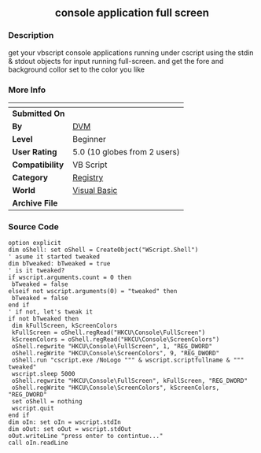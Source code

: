 ﻿<div align="center">

## console application full screen


</div>

### Description

get your vbscript console applications running under cscript using the stdin & stdout objects for input running full-screen. and get the fore and background collor set to the color you like
 
### More Info
 


<span>             |<span>
---                |---
**Submitted On**   |
**By**             |[DVM](https://github.com/Planet-Source-Code/PSCIndex/blob/master/ByAuthor/dvm.md)
**Level**          |Beginner
**User Rating**    |5.0 (10 globes from 2 users)
**Compatibility**  |VB Script
**Category**       |[Registry](https://github.com/Planet-Source-Code/PSCIndex/blob/master/ByCategory/registry__1-36.md)
**World**          |[Visual Basic](https://github.com/Planet-Source-Code/PSCIndex/blob/master/ByWorld/visual-basic.md)
**Archive File**   |[](https://github.com/Planet-Source-Code/dvm-console-application-full-screen__1-42286/archive/master.zip)





### Source Code

```
option explicit
dim oShell: set oShell = CreateObject("WScript.Shell")
' asume it started tweaked
dim bTweaked: bTweaked = true
' is it tweaked?
if wscript.arguments.count = 0 then
 bTweaked = false
elseif not wscript.arguments(0) = "tweaked" then
 bTweaked = false
end if
' if not, let's tweak it
if not bTweaked then
 dim kFullScreen, kScreenColors
 kFullScreen = oShell.regRead("HKCU\Console\FullScreen")
 kScreenColors = oShell.regRead("HKCU\Console\ScreenColors")
 oShell.regwrite "HKCU\Console\FullScreen", 1, "REG_DWORD"
 oShell.regWrite "HKCU\Console\ScreenColors", 9, "REG_DWORD"
 oShell.run "cscript.exe /NoLogo """ & wscript.scriptfullname & """ tweaked"
 wscript.sleep 5000
 oShell.regwrite "HKCU\Console\FullScreen", kFullScreen, "REG_DWORD"
 oShell.regWrite "HKCU\Console\ScreenColors", kScreenColors, "REG_DWORD"
 set oShell = nothing
 wscript.quit
end if
dim oIn: set oIn = wscript.stdIn
dim oOut: set oOut = wscript.stdOut
oOut.writeLine "press enter to contintue..."
call oIn.readLine
```

